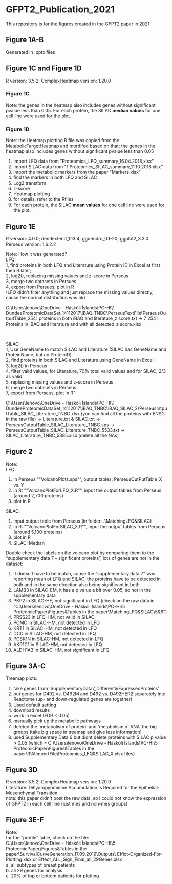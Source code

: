 # GFPT2_Publication_2021
This repository is for the figures created in the GFPT2 paper in 2021

## Figure 1A-B
Generated in .pptx files

## Figure 1C and Figure 1D
R version: 3.5.2; ComplexHeatmap version: 1.20.0 <br/>

### Figure 1C
Note: the genes in the heatmap also includes genes without significant pvalue less than 0.05. For each protein, the SILAC **median values** for one cell line were used for the plot.

### Figure 1D
Note: the Heatmap plotting R file was copied from the MetabolicTargetHeatmap and mordifed based on that; the genes in the heatmap also includes genes without significant pvalue less than 0.05 <br/>
1. Import LFQ data from "Proteomics_LFQ_summary_16.04.2018,xlsx" <br/>
2. Import SILAC data from "1 Proteomics_SILAC_summary_11.10.2018.xlsx" <br/>
3. import the metabolic markers from the paper "Markers.xlsx" <br/>
4. find the markers in both LFQ and SILAC <br/>
5. Log2 transform <br/>
6. z-score <br/>
7. Heatmap plotting <br/>
8. for details, refer to the Rfiles <br/>
9. For each protein, the SILAC **mean values** for one cell line were used for the plot. <br/>

## Figure 1E
R version: 4.0.0; dendextend_1.13.4; ggdendro_0.1-20; ggplot2_3.3.0 <br/>
Perseus version: 1.6.2.2

Note: How it was generated? <br/>
LFQ: <br/>
        1, find proteins in both LFQ and Literature using Protein ID in Excel at first then R later; <br/>
        2, log2(), replacing missing values and z-score in Perseus <br/>
        3, merge two datasets in Persues <br/>
        4, export from Persues, plot in R <br/>
(LFQ didn't filter anything and just replace the missing values directly, cause the normal distribution was ok) <br/>

C:\Users\lenovo\OneDrive - Háskóli Íslands\PC-HI\1 DundeeProteomicDataSet_14112017\iBAQ_TNBC\PerseusTextFile\PerseusOutputTable_2541 proteins in both iBAQ and literature_z score.txt -> 7 2541 Proteins in iBAQ and literature and with all detected_z score.xlsx <br/>

<br/>

SILAC: <br/>
         1, Use GeneName to match SILAC and Literature (SILAC has GeneName and ProteinName, but no ProteinID) <br/>
         2, find proteins in both SILAC and Literature using GeneName in Excel <br/>
         3, log2() in Perseus <br/>
         4, filter valid values, for Literature, 70% total valid values and for SILAC, 2/3 as valid <br/>
         5, replacing missing values and z-score in Perseus <br/>
         6, merge two datasets in Perseus <br/>
         7, export from Perseus, plot in R" <br/>

C:\Users\lenovo\OneDrive - Háskóli Íslands\PC-HI\1 DundeeProteomicDataSet_14112017\iBAQ_TNBC\iBAQ_SILAC_2\PerseusIntputTable_SILAC_Literature_TNBC.xlsx (you can find all the proteins with ENSG in the raw file) -> Literature.txt & SILAC.txt -> PerseusOutputTable_SILAC_Literature_TNBC.sps -> PerseusOutputTable_SILAC_Literature_TNBC_5533.txt -> SILAC_Literature_TNBC_5385.xlsx (delete all the NAs)

## Figure 2
Note: <br/>
LFQ:
1. in Perseus ""VolcanoPlots.sps"", output tables: PerseusOutPutTable_X vs. Y
2. in R: ""VolcanoPlotForLFQ_X.R"", input the output tables from Perseus (around 2,700 proteins)
3. plot in R

SILAC:
1. Input output table from Perseus (in folder: .\MatchingLFQ&SILAC)
2. in R: ""VolcanoPlotForSILAC_X.R"", input the output tables from Perseus (around 5,100 proteins)
3. plot in R
4. SILAC: Median

Double check the labels on the volcano plot by comparing them to the “supplementary data 7 – significant proteins”, lots of genes are not in the dataset:
1.	It doesn’t have to be match, cause the “supplementary data 7” was reporting mean of LFQ and SILAC, the proteins have to be detected in both and in the same direction also being significant in both.
2.	LAMB3 in SILAC-EM, it has a p value a bit over 0.05, so not in the supplementary data
3.	PKP2 in SILAC-HE, not significant in LFQ (check on the raw data in “C:\Users\lenovo\OneDrive - Háskóli Íslands\PC-HI\5 ProteomicPaper\Figures&Tables in the paper\MatchingLFQ&SILAC\5&6”)
4.	PRSS23 in LFQ-HM, not valid in SILAC
5.	POMC in SILAC-HM, not detected in LFQ
6.	KRT1 in SILAC-HM, not detected in LFQ
7.	DCD in SILAC-HM, not detected in LFQ
8.	PCSK1N in SILAC-HM, not detected in LFQ
9.	AKR1C1 in SILAC-HM, not detected in LFQ
10.	ALDH1A3 in SILAC-HM, not significant in LFQ

## Figure 3A-C
Treemap plots:
1. take genes from 'SupplementaryData7_DifferentlyExpressedProteins'
2. put genes for D492 vs. D492M and D492 vs. D492HER2 separately into Reactome (up- and down-regulated genes are together)
3. Used default setting
4. download results
5. work in excel (FDR < 0.05)
6. manually pick up the metabolic pathways
7. deleted the 'metabolism of protein' and 'metabolism of RNA' the big groups (take big space in treemap and give less information)
8. used Supplementary Data 6 but didnt delete proteins with SILAC p value > 0.05 (which = C:\Users\lenovo\OneDrive - Háskóli Íslands\PC-HI\5 ProteomicPaper\Figures&Tables in the paper\IPA\ImportFile\Proteomics_LFQ&SILAC_X.xlsx files)

## Figure 3D
R version: 3.5.2; ComplexHeatmap version: 1.20.0 <br/>
Literature: Dihydropyrimidine Accumulation Is Required for the Epithelial-Mesenchymal Transition <br/>
note: this paper didn't post the raw data, so i could not know the expression of GFPT2 in each cell line (just mes and non-mes groups) <br/>

## Figure 3E-F
Note: <br/>
for the “profile” table, check on the file: <br/>
C:\Users\lenovo\OneDrive - Háskóli Íslands\PC-HI\5 ProteomicPaper\Figures&Tables in the paper\SurvivalCurveGeneration_17.09.2019\Outputs\ Effict-Organized-For-Plotting.xlsx or Effect_ALL_Sign_Final_all_29Genes.xlsx <br/>
a.	all subtypes of breast patients <br/>
b.	all 29 genes for analysis <br/>
c.	20% of top or bottom patients for plotting <br/>
